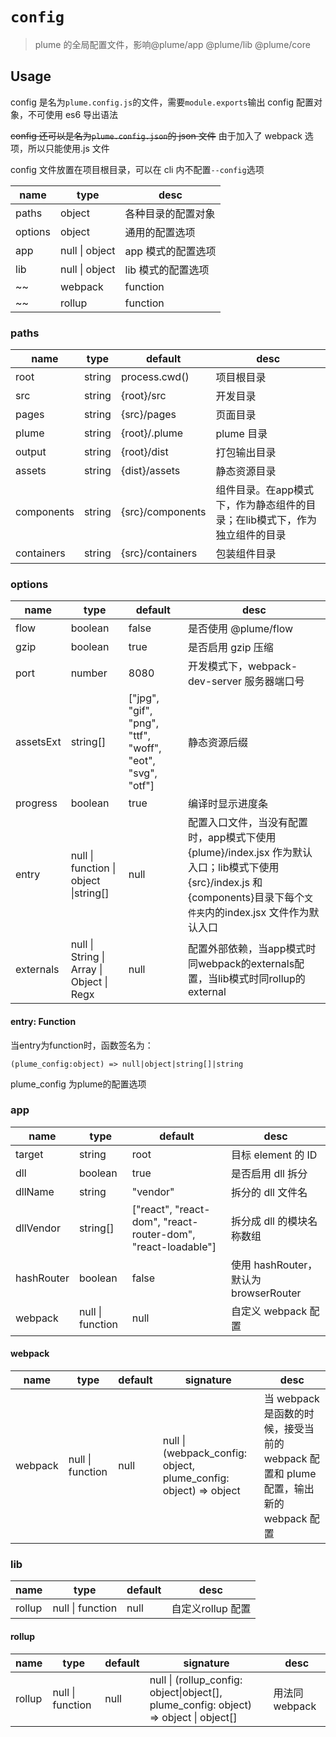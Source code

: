 # `config`

> plume 的全局配置文件，影响@plume/app @plume/lib @plume/core

## Usage

config 是名为`plume.config.js`的文件，需要`module.exports`输出 config 配置对象，不可使用 es6 导出语法

~~config 还可以是名为`plume.config.json`的 json 文件~~ 由于加入了 webpack 选项，所以只能使用.js 文件

config 文件放置在项目根目录，可以在 cli 内不配置`--config`选项

| name    | type           | desc               |
| ------- | -------------- | ------------------ |
| paths   | object         | 各种目录的配置对象 |
| options | object         | 通用的配置选项     |
| app     | null \| object | app 模式的配置选项 |
| lib     | null \| object | lib 模式的配置选项 |
| ~~      | webpack        | function           | 自定义 webpack 配置 | ~~ |
| ~~      | rollup         | function           | 自定义rollup配置    | ~~ |

### paths

| name       | type   | default          | desc                                                                       |
| ---------- | ------ | ---------------- | -------------------------------------------------------------------------- |
| root       | string | process.cwd()    | 项目根目录                                                                 |
| src        | string | {root}/src       | 开发目录                                                                   |
| pages      | string | {src}/pages      | 页面目录                                                                   |
| plume      | string | {root}/.plume    | plume 目录                                                                 |
| output     | string | {root}/dist      | 打包输出目录                                                               |
| assets     | string | {dist}/assets    | 静态资源目录                                                               |
| components | string | {src}/components | 组件目录。在app模式下，作为静态组件的目录；在lib模式下，作为独立组件的目录 |
| containers | string | {src}/containers | 包装组件目录                                                               |

### options

| name      | type                                      | default                                                   | desc                                                                                                                                                                |
| --------- | ----------------------------------------- | --------------------------------------------------------- | ------------------------------------------------------------------------------------------------------------------------------------------------------------------- |
| flow      | boolean                                   | false                                                     | 是否使用 @plume/flow                                                                                                                                                |
| gzip      | boolean                                   | true                                                      | 是否启用 gzip 压缩                                                                                                                                                  |
| port      | number                                    | 8080                                                      | 开发模式下，webpack-dev-server 服务器端口号                                                                                                                         |
| assetsExt | string[]                                  | ["jpg", "gif", "png", "ttf", "woff", "eot", "svg", "otf"] | 静态资源后缀                                                                                                                                                        |
| progress  | boolean                                   | true                                                      | 编译时显示进度条                                                                                                                                                    |
| entry     | null \| function \| object \|string[]     | null                                                      | 配置入口文件，当没有配置时，app模式下使用{plume}/index.jsx 作为默认入口；lib模式下使用{src}/index.js 和{components}目录下每个`文件夹`内的index.jsx 文件作为默认入口 |
| externals | null \| String \| Array \| Object \| Regx | null                                                      | 配置外部依赖，当app模式时同webpack的externals配置，当lib模式时同rollup的external                                                                                    |

#### entry: Function

当entry为function时，函数签名为：

`(plume_config:object) => null|object|string[]|string`

plume_config 为plume的配置选项

### app

| name       | type             | default                                                      | desc                                  |
| ---------- | ---------------- | ------------------------------------------------------------ | ------------------------------------- |
| target     | string           | root                                                         | 目标 element 的 ID                    |
| dll        | boolean          | true                                                         | 是否启用 dll 拆分                     |
| dllName    | string           | "vendor"                                                     | 拆分的 dll 文件名                     |
| dllVendor  | string[]         | ["react", "react-dom", "react-router-dom", "react-loadable"] | 拆分成 dll 的模块名称数组             |
| hashRouter | boolean          | false                                                        | 使用 hashRouter，默认为 browserRouter |
| webpack    | null \| function | null                                                         | 自定义 webpack 配置                   |

#### webpack

| name    | type             | default | signature                                                        | desc                                                                                 |
| ------- | ---------------- | ------- | ---------------------------------------------------------------- | ------------------------------------------------------------------------------------ |
| webpack | null \| function | null    | null \| (webpack_config: object, plume_config: object) => object | 当 webpack 是函数的时候，接受当前的 webpack 配置和 plume 配置，输出新的 webpack 配置 |

### lib

| name   | type             | default | desc              |
| ------ | ---------------- | ------- | ----------------- |
| rollup | null \| function | null    | 自定义rollup 配置 |

#### rollup

| name   | type             | default | signature                                                                             | desc          |
| ------ | ---------------- | ------- | ------------------------------------------------------------------------------------- | ------------- |
| rollup | null \| function | null    | null \| (rollup_config: object\|object[], plume_config: object) => object \| object[] | 用法同webpack |